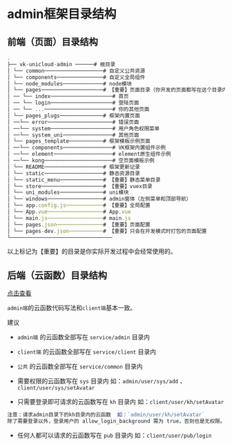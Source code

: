 # admin框架目录结构

## 前端（页面）目录结构

```js
.
├── vk-unicloud-admin ──────# 根目录
│ └── common───────────────────# 自定义公共资源
│ └── components───────────────# 自定义全局组件
│ └── node_modules─────────────# node模块
│ └── pages────────────────────# 【重要】页面目录（你开发的页面都写在这个目录内）
│ ── └── index────────────────────# 首页
│ ── └── login────────────────────# 登陆页面
│ ── └── ...──────────────────────# 你的其他页面
│ └── pages_plugs──────────────# 框架内置页面
│ ──└── error─────────────────────# 错误页面
│ ──└── system────────────────────# 用户角色权限菜单
│ ──└── system_uni────────────────# 其他页面
│ └── pages_template───────────# 框架模板示例页面
│ ──└── components────────────────# VK框架内置组件示例
│ ──└── element───────────────────# element原生组件示例
│ ──└── kong──────────────────────# 空页面模板示例
│ └── README───────────────────# 框架更新记录
│ └── static───────────────────# 静态资源目录
│ └── static_menu──────────────# 【重要】静态菜单目录
│ └── store────────────────────# 【重要】vuex目录
│ └── uni_modules──────────────# uni模块
│ └── windows──────────────────# admin窗体（左侧菜单和顶部导航）
│ └── app.config.js────────────# 【重要】全局配置
│ └── App.vue──────────────────# App.vue
│ └── main.js──────────────────# main.js
│ └── pages.json───────────────# 【重要】页面配置
│ └── pages-dev.json───────────# 【重要】只会在开发模式时打包的页面配置
└─────────────────────────────────
```

以上标记为【重要】的目录是你实际开发过程中会经常使用的。

## 后端（云函数）目录结构

[点击查看](https://vkdoc.fsq.pub/client/uniCloud/cloudfunctions/catalogue.html)

`admin端`的云函数代码写法和`client端`基本一致。

建议 

* `admin端` 的云函数全部写在 `service/admin` 目录内
* `client端` 的云函数全部写在 `service/client` 目录内
* `公共` 的云函数全部写在 `service/common` 目录内

* 需要权限的云函数写在 `sys` 目录内 如：`admin/user/sys/add` 、 `client/user/sys/setAvatar` 

* 只需要登录即可请求的云函数写在 `kh` 目录内 如：`client/user/kh/setAvatar` 

```js
注意：请求admin目录下的kh目录内的云函数  如：`admin/user/kh/setAvatar` 
除了需要登录以外，登录用户的 allow_login_background 需为 true，否则也是无权限。
```

* 任何人都可以请求的云函数写在 `pub` 目录内 如：`client/user/pub/login`
